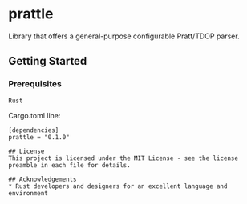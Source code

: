 <!---
 README.md - MIT License
  MIT License
  Copyright (c) 2018 Tyler Laing (ZerothLaw)
 
  Permission is hereby granted, free of charge, to any person obtaining a copy
  of this software and associated documentation files (the "Software"), to deal
  in the Software without restriction, including without limitation the rights
  to use, copy, modify, merge, publish, distribute, sublicense, and/or sell
  copies of the Software, and to permit persons to whom the Software is
  furnished to do so, subject to the following conditions:
 
  The above copyright notice and this permission notice shall be included in all
  copies or substantial portions of the Software.
 
  THE SOFTWARE IS PROVIDED "AS IS", WITHOUT WARRANTY OF ANY KIND, EXPRESS OR
  IMPLIED, INCLUDING BUT NOT LIMITED TO THE WARRANTIES OF MERCHANTABILITY,
  FITNESS FOR A PARTICULAR PURPOSE AND NONINFRINGEMENT. IN NO EVENT SHALL THE
  AUTHORS OR COPYRIGHT HOLDERS BE LIABLE FOR ANY CLAIM, DAMAGES OR OTHER
  LIABILITY, WHETHER IN AN ACTION OF CONTRACT, TORT OR OTHERWISE, ARISING FROM,
  OUT OF OR IN CONNECTION WITH THE SOFTWARE OR THE USE OR OTHER DEALINGS IN THE
  SOFTWARE.
-->

# prattle

Library that offers a general-purpose configurable Pratt/TDOP parser. 

## Getting Started

### Prerequisites

```
Rust
```

Cargo.toml line:
````
[dependencies]
prattle = "0.1.0"

## License
This project is licensed under the MIT License - see the license preamble in each file for details.

## Acknowledgements
* Rust developers and designers for an excellent language and environment